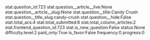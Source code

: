 stat.question_id:723
stat.question__article__live:None
stat.question__article__slug:None
stat.question__title:Candy Crush
stat.question__title_slug:candy-crush
stat.question__hide:False
stat.total_acs:4
stat.total_submitted:6
stat.total_column_articles:2
stat.frontend_question_id:723
stat.is_new_question:False
status:None
difficulty.level:2
paid_only:True
is_favor:False
frequency:0
progress:0
